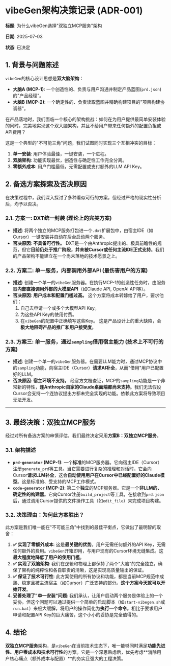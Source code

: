 # vibeGen架构决策记录 (ADR-001)

**标题**: 为什么vibeGen选择"双独立MCP服务"架构

**日期**: 2025-07-03

**状态**: 已决定

## 1. 背景与问题陈述

`vibeGen`的核心设计思想是**双大脑架构**：
*   **大脑A (MCP-1)**: 一个创造性的、负责与用户沟通并制定产品蓝图(`prd.json`)的"产品经理"。
*   **大脑B (MCP-2)**: 一个确定性的、负责读取蓝图并精确构建项目的"项目构建协调器"。

在产品落地时，我们面临一个核心的架构挑战：如何在为用户提供最简单安装体验的同时，完美地实现这个双大脑架构，并且不给用户带来任何额外的配置负担或API费用？

这是一个典型的"不可能三角"问题，我们试图同时实现三个互相冲突的目标：
1.  **单一安装**: 用户体验最佳，一键安装，一个进程。
2.  **双脑架构**: 功能实现最优，创造性与确定性工作完全分离。
3.  **零额外成本**: 用户门槛最低，无需配置或支付额外的LLM API Key。

## 2. 备选方案探索及否决原因

在决策过程中，我们深入探讨了多种看似可行的方案，但经过严格的现实性分析后，均予以否决。

### 2.1. 方案一: DXT统一封装 (理论上的完美方案)

*   **描述**: 将两个独立的MCP服务打包进一个`.dxt`扩展包中，由宿主IDE（如Cursor）一键安装并自动在后台启动两个服务。
*   **否决原因**: **不具备可行性。** DXT是一个由Anthropic提出的、极具前瞻性的规范，但它**目前仍处于推广阶段，并未被Cursor或任何主流IDE正式支持**。我们的产品架构不能建立在一个尚未落地的技术愿景之上。

### 2.2. 方案二: 单一服务，内部调用外部API (最伤害用户的方案)

*   **描述**: 创建一个单一的`vibeGen`服务器。在执行MCP-1的创造性任务时，由服务器**内部直接调用外部的大模型API**（如Claude API, OpenAI API等）。
*   **否决原因**: **用户成本和配置门槛过高。** 这个方案将成本转嫁给了用户，要求他们：
    1.  自己去申请一个或多个大模型API Key。
    2.  为这些API Key的使用付费。
    3.  在`vibeGen`的配置中正确填写这些Key。
    这是产品设计上的重大缺陷，会**极大地阻碍产品的推广和用户接受度**。

### 2.3. 方案三: 单一服务，通过`sampling`借用宿主能力 (技术上不可行的方案)

*   **描述**: 创建一个单一的`vibeGen`服务器。在需要LLM能力时，通过MCP协议中的`sampling`功能，向宿主IDE（Cursor）**请求AI补全**，从而"借用"用户已配置好的LLM。
*   **否决原因**: **宿主环境不支持。** 经官方文档查证，MCP的`sampling`功能是一个非常新的特性，**连Anthropic自家的Claude桌面端都尚未支持**。我们无法假设Cursor会支持一个连协议提出方都未完全实现的功能。依赖此方案将导致项目无法开发。

---

## 3. 最终决策：双独立MCP服务

经过对所有备选方案的审慎评估，我们最终决定采用**方案B：双独立MCP服务**。

### 3.1. 架构描述

*   **`prd-generator` (MCP-1)**: 一个**标准**的MCP服务器。它向宿主IDE（Cursor）注册`generate_prd`等工具。当它需要进行复杂的推理和对话时，它会向Cursor**请求LLM补全**，这会**自动使用用户在Cursor中已经配置好的Claude模型**。这是标准的、受支持的MCP工作模式。
*   **`code-generator` (MCP-2)**: 第二个**独立**的MCP服务器。它是一个**非LLM的、确定性的构建器**。它向Cursor注册`build_project`等工具，在接收到`prd.json`后，通过调用Cursor提供的文件操作工具（如`edit_file`）来完成项目构建。

### 3.2. 决策理由：为何此方案胜出？

此方案是我们唯一能在"不可能三角"中找到的最佳平衡点，它做出了最明智的取舍：

1.  **✅ 实现了零额外成本**: 这是**最关键的优势**。用户无需任何额外的API Key，无需任何额外的费用。`vibeGen`开箱即用，与用户现有的Cursor环境无缝集成。这**最大程度地降低了用户的使用门槛**。
2.  **✅ 实现了双脑架构**: 我们在逻辑和物理上都保持了两个"大脑"的完全独立，确保了架构的纯粹性和各自职责的清晰，这是实现高质量输出的保证。
3.  **✅ 保证了技术可行性**: 此方案使用的所有协议和功能，都是当前MCP规范中成熟、稳定且被主流宿主（如Cursor）广泛支持的部分。**这个方案今天就可以开始开发**。
4.  **妥善处理了"单一安装"问题**: 我们承认，让用户启动两个服务是体验上的一个妥协。但这个问题可以通过提供一个简单的启动脚本（如`start-vibegen.sh`或`run.bat`）来极大缓解，将用户的操作简化为**执行一个命令**。相比于要求用户申请和配置API Key的巨大痛苦，这个小小的妥协是完全值得的。

## 4. 结论

**双独立MCP服务**架构，是`vibeGen`在当前技术生态下，唯一能够同时满足**功能先进性、用户零成本和技术可行性**的方案。它是一个深思熟虑后，优先考虑**消除用户核心痛点（额外成本与配置）**的务实且强大的工程决策。 